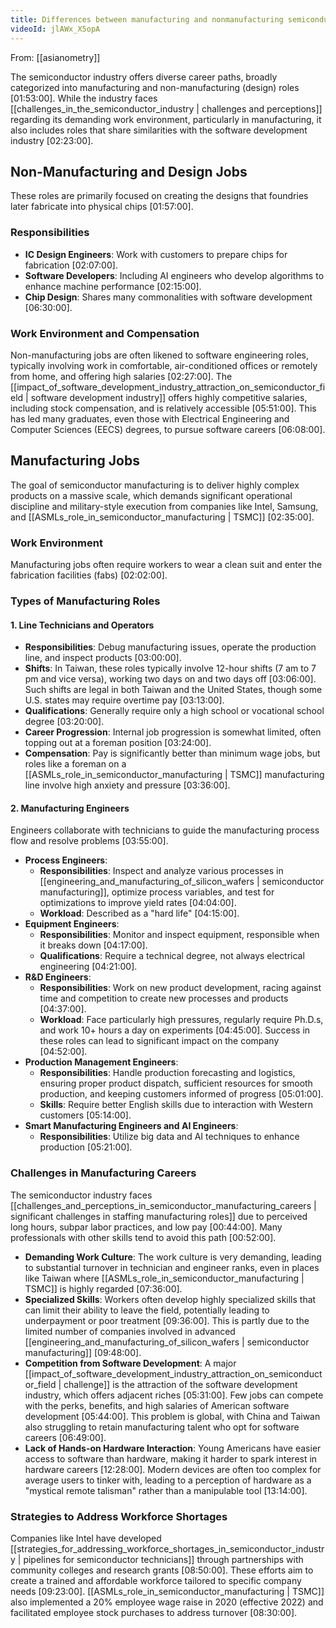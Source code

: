 ```yaml
---
title: Differences between manufacturing and nonmanufacturing semiconductor jobs
videoId: jlAWx_X5opA
---
```


From: [[asianometry]] <br/> 

The semiconductor industry offers diverse career paths, broadly categorized into manufacturing and non-manufacturing (design) roles <a class="yt-timestamp" data-t="01:53:00">[01:53:00]</a>. While the industry faces [[challenges_in_the_semiconductor_industry | challenges and perceptions]] regarding its demanding work environment, particularly in manufacturing, it also includes roles that share similarities with the software development industry <a class="yt-timestamp" data-t="02:23:00">[02:23:00]</a>.

## Non-Manufacturing and Design Jobs

These roles are primarily focused on creating the designs that foundries later fabricate into physical chips <a class="yt-timestamp" data-t="01:57:00">[01:57:00]</a>.

### Responsibilities
*   **IC Design Engineers**: Work with customers to prepare chips for fabrication <a class="yt-timestamp" data-t="02:07:00">[02:07:00]</a>.
*   **Software Developers**: Including AI engineers who develop algorithms to enhance machine performance <a class="yt-timestamp" data-t="02:15:00">[02:15:00]</a>.
*   **Chip Design**: Shares many commonalities with software development <a class="yt-timestamp" data-t="06:30:00">[06:30:00]</a>.

### Work Environment and Compensation
Non-manufacturing jobs are often likened to software engineering roles, typically involving work in comfortable, air-conditioned offices or remotely from home, and offering high salaries <a class="yt-timestamp" data-t="02:27:00">[02:27:00]</a>. The [[impact_of_software_development_industry_attraction_on_semiconductor_field | software development industry]] offers highly competitive salaries, including stock compensation, and is relatively accessible <a class="yt-timestamp" data-t="05:51:00">[05:51:00]</a>. This has led many graduates, even those with Electrical Engineering and Computer Sciences (EECS) degrees, to pursue software careers <a class="yt-timestamp" data-t="06:08:00">[06:08:00]</a>.

## Manufacturing Jobs

The goal of semiconductor manufacturing is to deliver highly complex products on a massive scale, which demands significant operational discipline and military-style execution from companies like Intel, Samsung, and [[ASMLs_role_in_semiconductor_manufacturing | TSMC]] <a class="yt-timestamp" data-t="02:35:00">[02:35:00]</a>.

### Work Environment
Manufacturing jobs often require workers to wear a clean suit and enter the fabrication facilities (fabs) <a class="yt-timestamp" data-t="02:02:00">[02:02:00]</a>.

### Types of Manufacturing Roles

#### 1. Line Technicians and Operators
*   **Responsibilities**: Debug manufacturing issues, operate the production line, and inspect products <a class="yt-timestamp" data-t="03:00:00">[03:00:00]</a>.
*   **Shifts**: In Taiwan, these roles typically involve 12-hour shifts (7 am to 7 pm and vice versa), working two days on and two days off <a class="yt-timestamp" data-t="03:06:00">[03:06:00]</a>. Such shifts are legal in both Taiwan and the United States, though some U.S. states may require overtime pay <a class="yt-timestamp" data-t="03:13:00">[03:13:00]</a>.
*   **Qualifications**: Generally require only a high school or vocational school degree <a class="yt-timestamp" data-t="03:20:00">[03:20:00]</a>.
*   **Career Progression**: Internal job progression is somewhat limited, often topping out at a foreman position <a class="yt-timestamp" data-t="03:24:00">[03:24:00]</a>.
*   **Compensation**: Pay is significantly better than minimum wage jobs, but roles like a foreman on a [[ASMLs_role_in_semiconductor_manufacturing | TSMC]] manufacturing line involve high anxiety and pressure <a class="yt-timestamp" data-t="03:36:00">[03:36:00]</a>.

#### 2. Manufacturing Engineers
Engineers collaborate with technicians to guide the manufacturing process flow and resolve problems <a class="yt-timestamp" data-t="03:55:00">[03:55:00]</a>.

*   **Process Engineers**:
    *   **Responsibilities**: Inspect and analyze various processes in [[engineering_and_manufacturing_of_silicon_wafers | semiconductor manufacturing]], optimize process variables, and test for optimizations to improve yield rates <a class="yt-timestamp" data-t="04:04:00">[04:04:00]</a>.
    *   **Workload**: Described as a "hard life" <a class="yt-timestamp" data-t="04:15:00">[04:15:00]</a>.
*   **Equipment Engineers**:
    *   **Responsibilities**: Monitor and inspect equipment, responsible when it breaks down <a class="yt-timestamp" data-t="04:17:00">[04:17:00]</a>.
    *   **Qualifications**: Require a technical degree, not always electrical engineering <a class="yt-timestamp" data-t="04:21:00">[04:21:00]</a>.
*   **R&D Engineers**:
    *   **Responsibilities**: Work on new product development, racing against time and competition to create new processes and products <a class="yt-timestamp" data-t="04:37:00">[04:37:00]</a>.
    *   **Workload**: Face particularly high pressures, regularly require Ph.D.s, and work 10+ hours a day on experiments <a class="yt-timestamp" data-t="04:45:00">[04:45:00]</a>. Success in these roles can lead to significant impact on the company <a class="yt-timestamp" data-t="04:52:00">[04:52:00]</a>.
*   **Production Management Engineers**:
    *   **Responsibilities**: Handle production forecasting and logistics, ensuring proper product dispatch, sufficient resources for smooth production, and keeping customers informed of progress <a class="yt-timestamp" data-t="05:01:00">[05:01:00]</a>.
    *   **Skills**: Require better English skills due to interaction with Western customers <a class="yt-timestamp" data-t="05:14:00">[05:14:00]</a>.
*   **Smart Manufacturing Engineers and AI Engineers**:
    *   **Responsibilities**: Utilize big data and AI techniques to enhance production <a class="yt-timestamp" data-t="05:21:00">[05:21:00]</a>.

### Challenges in Manufacturing Careers
The semiconductor industry faces [[challenges_and_perceptions_in_semiconductor_manufacturing_careers | significant challenges in staffing manufacturing roles]] due to perceived long hours, subpar labor practices, and low pay <a class="yt-timestamp" data-t="00:44:00">[00:44:00]</a>. Many professionals with other skills tend to avoid this path <a class="yt-timestamp" data-t="00:52:00">[00:52:00]</a>.

*   **Demanding Work Culture**: The work culture is very demanding, leading to substantial turnover in technician and engineer ranks, even in places like Taiwan where [[ASMLs_role_in_semiconductor_manufacturing | TSMC]] is highly regarded <a class="yt-timestamp" data-t="07:36:00">[07:36:00]</a>.
*   **Specialized Skills**: Workers often develop highly specialized skills that can limit their ability to leave the field, potentially leading to underpayment or poor treatment <a class="yt-timestamp" data-t="09:36:00">[09:36:00]</a>. This is partly due to the limited number of companies involved in advanced [[engineering_and_manufacturing_of_silicon_wafers | semiconductor manufacturing]] <a class="yt-timestamp" data-t="09:48:00">[09:48:00]</a>.
*   **Competition from Software Development**: A major [[impact_of_software_development_industry_attraction_on_semiconductor_field | challenge]] is the attraction of the software development industry, which offers adjacent riches <a class="yt-timestamp" data-t="05:31:00">[05:31:00]</a>. Few jobs can compete with the perks, benefits, and high salaries of American software development <a class="yt-timestamp" data-t="05:44:00">[05:44:00]</a>. This problem is global, with China and Taiwan also struggling to retain manufacturing talent who opt for software careers <a class="yt-timestamp" data-t="06:49:00">[06:49:00]</a>.
*   **Lack of Hands-on Hardware Interaction**: Young Americans have easier access to software than hardware, making it harder to spark interest in hardware careers <a class="yt-timestamp" data-t="12:28:00">[12:28:00]</a>. Modern devices are often too complex for average users to tinker with, leading to a perception of hardware as a "mystical remote talisman" rather than a manipulable tool <a class="yt-timestamp" data-t="13:14:00">[13:14:00]</a>.

### Strategies to Address Workforce Shortages
Companies like Intel have developed [[strategies_for_addressing_workforce_shortages_in_semiconductor_industry | pipelines for semiconductor technicians]] through partnerships with community colleges and research grants <a class="yt-timestamp" data-t="08:50:00">[08:50:00]</a>. These efforts aim to create a trained and affordable workforce tailored to specific company needs <a class="yt-timestamp" data-t="09:23:00">[09:23:00]</a>. [[ASMLs_role_in_semiconductor_manufacturing | TSMC]] also implemented a 20% employee wage raise in 2020 (effective 2022) and facilitated employee stock purchases to address turnover <a class="yt-timestamp" data-t="08:30:00">[08:30:00]</a>.